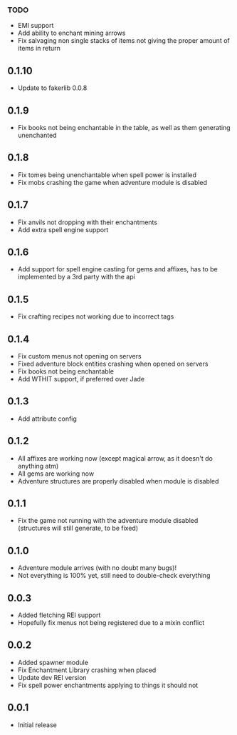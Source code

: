 ### TODO
* EMI support
* Add ability to enchant mining arrows
* Fix salvaging non single stacks of items not giving the proper amount of items in return


## 0.1.10
* Update to fakerlib 0.0.8

## 0.1.9
* Fix books not being enchantable in the table, as well as them generating unenchanted

## 0.1.8
* Fix tomes being unenchantable when spell power is installed
* Fix mobs crashing the game when adventure module is disabled

## 0.1.7
* Fix anvils not dropping with their enchantments
* Add extra spell engine support

## 0.1.6
* Add support for spell engine casting for gems and affixes, has to be implemented by a 3rd party with the api

## 0.1.5
* Fix crafting recipes not working due to incorrect tags

## 0.1.4
* Fix custom menus not opening on servers
* Fixed adventure block entities crashing when opened on servers
* Fix books not being enchantable
* Add WTHIT support, if preferred over Jade

## 0.1.3
* Add attribute config

## 0.1.2
* All affixes are working now (except magical arrow, as it doesn't do anything atm)
* All gems are working now
* Adventure structures are properly disabled when module is disabled

## 0.1.1
* Fix the game not running with the adventure module disabled (structures will still generate, to be fixed)

## 0.1.0
* Adventure module arrives (with no doubt many bugs)!
* Not everything is 100% yet, still need to double-check everything

## 0.0.3
* Added fletching REI support
* Hopefully fix menus not being registered due to a mixin conflict

## 0.0.2
* Added spawner module
* Fix Enchantment Library crashing when placed
* Update dev REI version 
* Fix spell power enchantments applying to things it should not

## 0.0.1
* Initial release